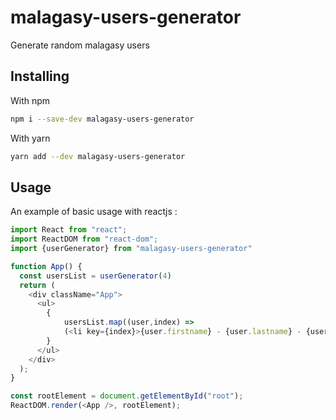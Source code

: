 # malagasy-users-generator

Generate random malagasy users

## Installing

With npm
```bash
npm i --save-dev malagasy-users-generator
```

With yarn
```bash
yarn add --dev malagasy-users-generator
```

## Usage

An example of basic usage with reactjs :

```js
import React from "react";
import ReactDOM from "react-dom";
import {userGenerator} from "malagasy-users-generator"

function App() {
  const usersList = userGenerator(4)
  return (
    <div className="App">
      <ul>
        {
            usersList.map((user,index) => 
            (<li key={index}>{user.firstname} - {user.lastname} - {user.phone} - {user.age}</li>)
        }
      </ul>
    </div>
  );
}

const rootElement = document.getElementById("root");
ReactDOM.render(<App />, rootElement);
```